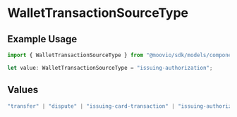 # WalletTransactionSourceType

## Example Usage

```typescript
import { WalletTransactionSourceType } from "@moovio/sdk/models/components";

let value: WalletTransactionSourceType = "issuing-authorization";
```

## Values

```typescript
"transfer" | "dispute" | "issuing-card-transaction" | "issuing-authorization" | "sweep" | "adjustment" | "fee" | "residual"
```